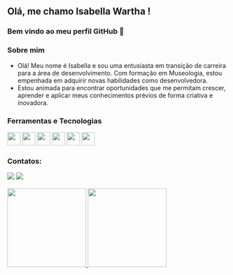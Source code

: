 ## Olá, me chamo Isabella Wartha ! 
### Bem vindo ao meu perfil GitHub 👋

### Sobre mim
- Olá! Meu nome é Isabella e sou uma entusiasta em transição de carreira para a área de desenvolvimento. Com formação em Museologia, estou empenhada em adquirir novas habilidades como desenvolvedora.
- Estou animada para encontrar oportunidades que me permitam crescer, aprender e aplicar meus conhecimentos prévios de forma criativa e inovadora.



### Ferramentas e Tecnologias

<img src="https://cdn.jsdelivr.net/gh/devicons/devicon/icons/git/git-original.svg" width="30" height="30"/>
<img src="https://cdn.jsdelivr.net/gh/devicons/devicon/icons/css3/css3-original.svg" width="30" height="30"/>
<img src="https://cdn.jsdelivr.net/gh/devicons/devicon/icons/html5/html5-original.svg" width="30" height="30"/>
<img src="https://cdn.jsdelivr.net/gh/devicons/devicon/icons/javascript/javascript-original.svg" width="30" height="30"/>
<img src="https://cdn.jsdelivr.net/gh/devicons/devicon/icons/typescript/typescript-original.svg" width="30" height="30"/>
<img src="https://cdn.jsdelivr.net/gh/devicons/devicon/icons/java/java-original.svg" width="30" height="30"/>


### Contatos:
<div>
<a href = "mailto:isabella.wartha@gmail.com"><img src="https://img.shields.io/badge/Gmail-D14836?style=for-the-badge&logo=gmail&logoColor=white" target="_blank"></a>
<a href="https://www.linkedin.com/in/isabella-wartha-0292a61ab/" target="_blank"><img src="https://img.shields.io/badge/-LinkedIn-%230077B5?style=for-the-badge&logo=linkedin&logoColor=white" target="_blank"></a>
</div>

<br>
<div>
<a href="https://github.com/bellawartha">
</div>
<div>
<a href="https://github.com/bellawartha">
<img height="180em" src="https://github-readme-stats.vercel.app/api/top-langs/?username=bellawartha&layout=compact&langs_count=7&theme=dracula"/>
<img height="180em" src="https://github-readme-stats.vercel.app/api?username=bellawartha&show_icons=true&theme=dracula&include_all_commits=true&count_private=true"/>
</div>
 

<!--
**bellawartha/bellawartha** is a ✨ _special_ ✨ repository because its `README.md` (this file) appears on your GitHub profile.

Here are some ideas to get you started:

- 🔭 I’m currently working on ...
- 🌱 I’m currently learning ...
- 👯 I’m looking to collaborate on ...
- 🤔 I’m looking for help with ...
- 💬 Ask me about ...
- 📫 How to reach me: ...
- 😄 Pronouns: ...
- ⚡ Fun fact: ...
-->
